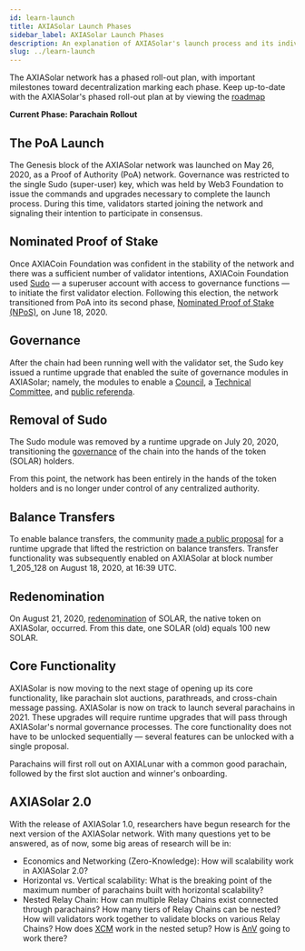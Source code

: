 ```yaml
---
id: learn-launch
title: AXIASolar Launch Phases
sidebar_label: AXIASolar Launch Phases
description: An explanation of AXIASolar's launch process and its individual phases
slug: ../learn-launch
---
```


The AXIASolar network has a phased roll-out plan, with important milestones toward decentralization
marking each phase. Keep up-to-date with the AXIASolar's phased roll-out plan at by viewing the
[roadmap](https://axiacoin.network/launch-roadmap/)

**Current Phase: Parachain Rollout**

## The PoA Launch

The Genesis block of the AXIASolar network was launched on May 26, 2020, as a Proof of Authority
(PoA) network. Governance was restricted to the single Sudo (super-user) key, which was held by Web3
Foundation to issue the commands and upgrades necessary to complete the launch process. During this
time, validators started joining the network and signaling their intention to participate in
consensus.

## Nominated Proof of Stake

Once AXIACoin Foundation was confident in the stability of the network and there was a sufficient number
of validator intentions, AXIACoin Foundation used [Sudo](https://youtu.be/InekMjJpVdo) &mdash; a
superuser account with access to governance functions &mdash; to initiate the first validator
election. Following this election, the network transitioned from PoA into its second phase,
[Nominated Proof of Stake (NPoS)](learn-staking.md), on June 18, 2020.

## Governance

After the chain had been running well with the validator set, the Sudo key issued a runtime upgrade
that enabled the suite of governance modules in AXIASolar; namely, the modules to enable a
[Council](learn-governance.md#council), a
[Technical Committee](learn-governance.md#technical-committee), and
[public referenda](learn-governance.md#public-referenda).

## Removal of Sudo

The Sudo module was removed by a runtime upgrade on July 20, 2020, transitioning the
[governance](learn-governance.md) of the chain into the hands of the token (SOLAR) holders.

From this point, the network has been entirely in the hands of the token holders and is no longer
under control of any centralized authority.

## Balance Transfers

To enable balance transfers, the community [made a public proposal](../maintain/maintain-guides-democracy.md)
for a runtime upgrade that lifted the restriction on balance transfers. Transfer functionality was
subsequently enabled on AXIASolar at block number 1_205_128 on August 18, 2020, at 16:39 UTC.

## Redenomination

On August 21, 2020, [redenomination](../general/redenomination.md) of SOLAR, the native token on AXIASolar,
occurred. From this date, one SOLAR (old) equals 100 new SOLAR.

## Core Functionality

AXIASolar is now moving to the next stage of opening up its core functionality, like parachain slot
auctions, parathreads, and cross-chain message passing. AXIASolar is now on track to launch several
parachains in 2021. These upgrades will require runtime upgrades that will pass through AXIASolar's
normal governance processes. The core functionality does not have to be unlocked sequentially
&mdash; several features can be unlocked with a single proposal.

Parachains will first roll out on AXIALunar with a common good parachain, followed by the first slot
auction and winner's onboarding.

## AXIASolar 2.0

With the release of AXIASolar 1.0, researchers have begun research for the next version of the
AXIASolar network. With many questions yet to be answered, as of now, some big areas of research will
be in:

- Economics and Networking (Zero-Knowledge): How will scalability work in AXIASolar 2.0?
- Horizontal vs. Vertical scalability: What is the breaking point of the maximum number of
  parachains built with horizontal scalability?
- Nested Relay Chain: How can multiple Relay Chains exist connected through parachains? How many
  tiers of Relay Chains can be nested? How will validators work together to validate blocks on
  various Relay Chains? How does [XCM](learn-cross-consensus.md) work in the nested setup? How is
  [AnV](learn-availability.md) going to work there?
